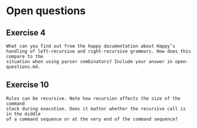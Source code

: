 # Open questions

## Exercise 4
    What can you find out from the happy documentation about Happy’s
    handling of left-recursive and right-recursive grammars. How does this compare to the
    situation when using parser combinators? Include your answer in open-questions.md.



## Exercise 10
    Rules can be recursive. Note how recursion affects the size of the command
    stack during execution. Does it matter whether the recursive call is in the middle
    of a command sequence or at the very end of the command sequence?
